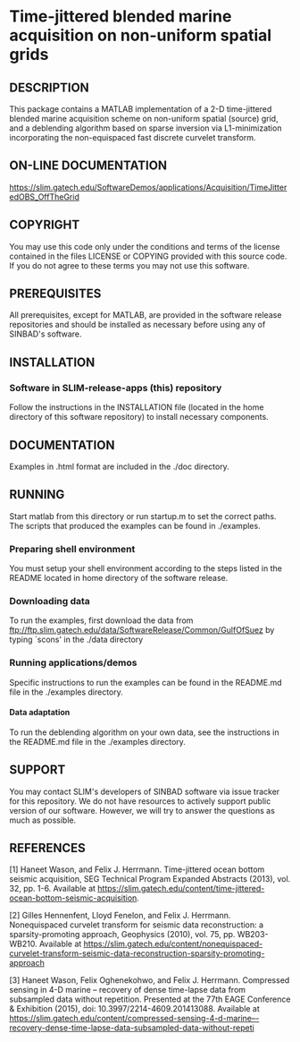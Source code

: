 # Time-jittered blended marine acquisition on non-uniform spatial grids

##  DESCRIPTION

This package contains a MATLAB implementation of a 2-D time-jittered
blended marine acquisition scheme on non-uniform spatial (source)
grid, and a deblending algorithm based on sparse inversion via
L1-minimization incorporating the non-equispaced fast discrete
curvelet transform.


##  ON-LINE DOCUMENTATION

https://slim.gatech.edu/SoftwareDemos/applications/Acquisition/TimeJitteredOBS_OffTheGrid


##  COPYRIGHT

You may use this code only under the conditions and terms of the
license contained in the files LICENSE or COPYING provided with this
source code. If you do not agree to these terms you may not use this
software.


##  PREREQUISITES

All prerequisites, except for MATLAB, are provided in the software
release repositories and should be installed as necessary before using
any of SINBAD's software.


##  INSTALLATION

###  Software in SLIM-release-apps (this) repository

Follow the instructions in the INSTALLATION file (located in the home
directory of this software repository) to install necessary
components.


##  DOCUMENTATION

Examples in .html format are included in the ./doc directory.


##  RUNNING

Start matlab from this directory or run startup.m to set the correct
paths. The scripts that produced the examples can be found in
./examples.

###  Preparing shell environment

You must setup your shell environment according to the steps listed in
the README located in home directory of the software release.

###  Downloading data

To run the examples, first download the data from
ftp://ftp.slim.gatech.edu/data/SoftwareRelease/Common/GulfOfSuez by typing
`scons' in the ./data directory

###  Running applications/demos

Specific instructions to run the examples can be found in the README.md
file in the ./examples directory.

####  Data adaptation

To run the deblending algorithm on your own data, see the instructions
in the README.md file in the ./examples directory.


##  SUPPORT
 You may contact SLIM's developers of SINBAD software via issue tracker for this repository. We do not have resources to actively support public version of our software. However, we will try to answer the questions as much as possible.


##  REFERENCES

[1] Haneet Wason, and Felix J. Herrmann. Time-jittered ocean bottom
seismic acquisition, SEG Technical Program Expanded Abstracts (2013),
vol. 32, pp. 1-6. Available at
https://slim.gatech.edu/content/time-jittered-ocean-bottom-seismic-acquisition.

[2] Gilles Hennenfent, Lloyd Fenelon, and Felix
J. Herrmann. Nonequispaced curvelet transform for seismic data
reconstruction: a sparsity-promoting approach, Geophysics (2010),
vol. 75, pp. WB203-WB210. Available at
https://slim.gatech.edu/content/nonequispaced-curvelet-transform-seismic-data-reconstruction-sparsity-promoting-approach

[3] Haneet Wason, Felix Oghenekohwo, and Felix J. Herrmann. Compressed
sensing in 4-D marine – recovery of dense time-lapse data from
subsampled data without repetition. Presented at the 77th EAGE
Conference & Exhibition (2015), doi:
10.3997/2214-4609.201413088. Available at
https://slim.gatech.edu/content/compressed-sensing-4-d-marine–-recovery-dense-time-lapse-data-subsampled-data-without-repeti

